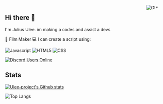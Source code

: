 <img align="right" alt="GIF" src="https://cdn.discordapp.com/attachments/742060021671788614/768948707844423680/giphy.gif">

## Hi there 👋

I'm Julius Ulee.
im making a codes and assist a devs.

🎥 Film Maker
💻 I can create a script using:

![Javascript](https://img.shields.io/badge/-javascript-grey?style=for-the-badge&logo=python&logoColor=white&labelColor=8E2DE2)
![HTML5](https://img.shields.io/badge/html%205-grey?style=for-the-badge&logo=html5&logoColor=white&labelColor=8E2DE2)
![CSS](img.shields.io/badge/css%203-grey?style=for-the-badge&logo=css3&logoColor=white&labelColor=8E2DE2)

[![Discord Users Online](https://discordapp.com/api/guilds/422469294786347016/widget.png?style=shield)](https://discord.gg/VzUR95y)

## Stats
[![Ulee-project's Github stats](https://github-readme-stats.vercel.app/api?username=Ulee-project&show_icons=true&theme=radical)](https://github.com/Ulee-project/github-readme-stats)

![Top Langs](https://github-readme-stats.vercel.app/api/top-langs/?username=Ulee-project&layout=compact&theme=radical)
